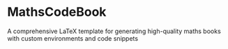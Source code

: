 # MathsCodeBook
 A comprehensive LaTeX template for generating high-quality maths books with custom environments and code snippets
